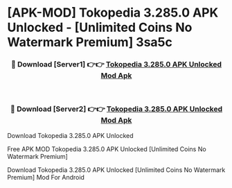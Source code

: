 # [APK-MOD] Tokopedia 3.285.0 APK Unlocked - [Unlimited Coins No Watermark Premium] 3sa5c



<div align="center">
<h3>🔴 Download [Server1] 👉👉 <a href="https://momento.my/?title=Tokopedia_3.285.0_APK_Unlocked">Tokopedia 3.285.0 APK Unlocked Mod Apk</a></h3><br>

<h3>🔴 Download [Server2] 👉👉 <a href="https://momento.my/?title=Tokopedia_3.285.0_APK_Unlocked">Tokopedia 3.285.0 APK Unlocked Mod Apk</a></h3>
</div>



Download Tokopedia 3.285.0 APK Unlocked 

Free APK MOD Tokopedia 3.285.0 APK Unlocked [Unlimited Coins No Watermark Premium]

Download Tokopedia 3.285.0 APK Unlocked [Unlimited Coins No Watermark Premium] Mod For Android
